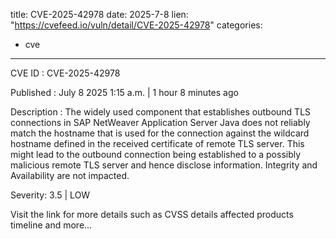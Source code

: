  
title: CVE-2025-42978
date: 2025-7-8
lien: "https://cvefeed.io/vuln/detail/CVE-2025-42978"
categories:
  - cve
---

CVE ID : CVE-2025-42978

Published :  July 8
2025
1:15 a.m. | 1 hour
8 minutes ago

Description : The widely used component that establishes outbound TLS connections in SAP NetWeaver Application Server Java does not reliably match the hostname that is used for the connection against the wildcard hostname defined in the received certificate of remote TLS server. This might lead to the outbound connection being established to a possibly malicious remote TLS server and hence disclose information. Integrity and Availability are not impacted.

Severity: 3.5 | LOW

Visit the link for more details
such as CVSS details
affected products
timeline
and more...
